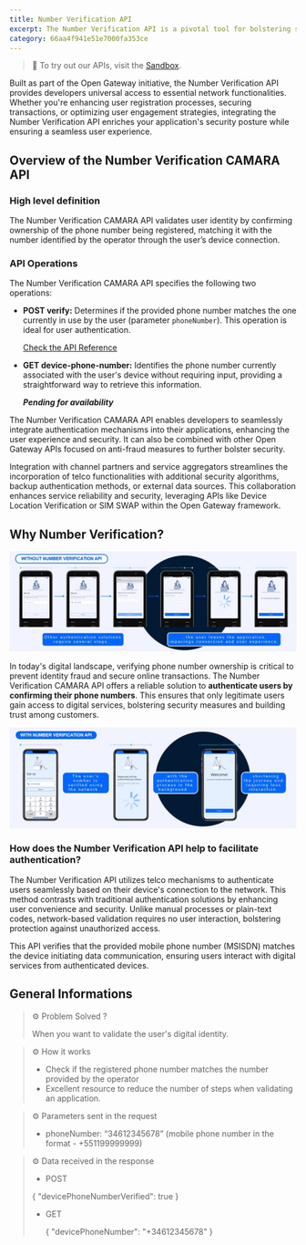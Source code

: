```yaml
---
title: Number Verification API
excerpt: The Number Verification API is a pivotal tool for bolstering security and reliability in your applications. In today's digital landscape, verifying the authenticity of phone numbers is paramount for safeguarding against fraud and ensuring seamless user interactions. The Number Verification API offers a streamlined solution to validate phone numbers in real-time, empowering developers to implement robust identity verification mechanisms with ease.
category: 66aa4f941e51e7000fa353ce
---
```


> 📘 To try out our APIs, visit the [Sandbox](https://opengateway.telefonica.com/developer-hub/unirse).

Built as part of the Open Gateway initiative, the Number Verification API provides developers universal access to essential network functionalities. Whether you're enhancing user registration processes, securing transactions, or optimizing user engagement strategies, integrating the Number Verification API enriches your application's security posture while ensuring a seamless user experience.

## Overview of the Number Verification CAMARA API

### High level definition

The Number Verification CAMARA API validates user identity by confirming ownership of the phone number being registered, matching it with the number identified by the operator through the user’s device connection.

### API Operations

The Number Verification CAMARA API specifies the following two operations:

- **POST verify:** Determines if the provided phone number matches the one currently in use by the user (parameter `phoneNumber`). This operation is ideal for user authentication.

	[Check the API Reference](/reference/phonenumberverify)
  
- **GET device-phone-number:** Identifies the phone number currently associated with the user's device without requiring input, providing a straightforward way to retrieve this information.

	***Pending for availability***

The Number Verification CAMARA API enables developers to seamlessly integrate authentication mechanisms into their applications, enhancing the user experience and security. It can also be combined with other Open Gateway APIs focused on anti-fraud measures to further bolster security.

Integration with channel partners and service aggregators streamlines the incorporation of telco functionalities with additional security algorithms, backup authentication methods, or external data sources. This collaboration enhances service reliability and security, leveraging APIs like Device Location Verification or SIM SWAP within the Open Gateway framework.

##  Why Number Verification?
![NumberVerification Before](https://github.com/Telefonica/opengateway-developers-website/raw/main/catalog/numberverification/images/NV(1).png)

In today's digital landscape, verifying phone number ownership is critical to prevent identity fraud and secure online transactions. The Number Verification CAMARA API offers a reliable solution to **authenticate users by confirming their phone numbers**. This ensures that only legitimate users gain access to digital services, bolstering security measures and building trust among customers.

![NumberVerification After](https://github.com/Telefonica/opengateway-developers-website/raw/main/catalog/numberverification/images/NV(2).png)

### How does the Number Verification API help to facilitate authentication? 

The Number Verification API utilizes telco mechanisms to authenticate users seamlessly based on their device's connection to the network. This method contrasts with traditional authentication solutions by enhancing user convenience and security. Unlike manual processes or plain-text codes, network-based validation requires no user interaction, bolstering protection against unauthorized access.

This API verifies that the provided mobile phone number (MSISDN) matches the device initiating data communication, ensuring users interact with digital services from authenticated devices.


## General Informations

> ⚙️ Problem Solved ? 
>
> When you want to validate the user's digital identity.


> ⚙️ How it works 
>
> - Check if the registered phone number matches the number provided by the operator
> -  Excellent resource to reduce the number of steps when validating an application.


> ⚙️ Parameters sent in the request 
>
> - phoneNumber: “34612345678” (mobile phone number in the format - +551199999999)


> ⚙️ Data received in the response
>
> - POST 
>
>  {
>		"devicePhoneNumberVerified": true
>  }
>
> - GET
>
>	{
>		"devicePhoneNumber": "+34612345678"
>	}
>
>


